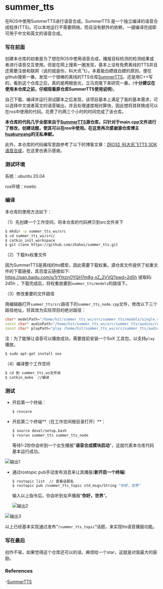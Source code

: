# summer_tts
在ROS中使用SummerTTS进行语音合成。SummerTTS 是一个独立编译的语音合成程序(TTS)。可以本地运行不需要网络，而且没有额外的依赖，一键编译完成即可用于中文和英文的语音合成。



### 写在前面

创建本仓库的初衷是为了想在ROS中使用语音合成，播报目标检测的检测结果或者进行语音交互使用。但是在网上搜索一圈发现，基本上没有免费离线的TTS并且还需要注册和联网（说的就是你，科大讯飞）。本着能白嫖就白嫖的原则，便在github搜索一番，发现一个很棒的离线的TTS仓库[SummerTTS](https://github.com/huakunyang/SummerTTS)，还是用C++写的，看到这个仓库之后，真的是两眼放光，立马克隆下来研究一番。(**十分建议在使用本仓库之前，仔细观看原仓库SummerTTS使用说明**)。

自己下载、编译并运行测试脚本之后发现，该项目基本上满足了我的基本需求，可以选择中文或者英文的语音输出，并且处理速度相对算快，因此想将其转换成可以在ros中使用的代码。花费了约两三个小时的时间完成了该仓库。

**本仓库的代码几乎全部来自于[SummerTTS](https://github.com/huakunyang/SummerTTS)源仓库，只针对于main.cpp文件进行了修改，创建话题，使其可以在ros中使用。在这里再次感谢源仓库博主[huakunyang](https://github.com/huakunyang)的无私奉献。**

此外，本仓库的代码编写思路参考了以下的博客文章：[【ROS】科大讯飞TTS SDK 语音合成](https://zhuanlan.zhihu.com/p/695906352)，在这里也表示感谢。



### 测试环境

系统：ubuntu 20.04

ros环境：noetic



### 编译

本仓库的使用方法如下：

（1）先创建一个工作空间，将本仓库的代码拷贝到src文件夹下

```sh
$ mkdir -p summer_tts_ws/src
$ cd summer_tts_ws/src/
$ catkin_init_workspace
$ git clone https://github.com/zhahoi/summer_tts.git
```

（2）下载tts权重文件

因为SummerTTS是离线的tts模型，因此需要下载权重。源仓库文件提供了权重文件的下载链接，其百度云链接如下: https://pan.baidu.com/s/1rYhtznOYQH7m8g-xZ_2VVQ?pwd=2d5h 提取码: 2d5h  ，下载完成后，将权重放置到`summer_tts/models`的路径下。

（3）修改重要的文件路径

用编辑器打开`summer_tts/src`路径下的`summer_tts_node.cpp`文件，修改以下三个路径地址，将其改为实际项目的绝对路径：

```c++
char* modelPath="/home/hit/summer_tts_ws/src/summer_tts/models/single_speaker_fast.bin"; //加载tts模型权重
const char* audioPath="/home/hit/summer_tts_ws/src/summer_tts/audios/robot_audio.wav"; // 生成的wav文件保存路径
const char* playPath="play /home/hit/summer_tts_ws/src/summer_tts/audios/robot_audio.wav"; // 播放音频的脚本
```

注：为了能够让语音可以播放成功，需要提前安装一个SoX 工具包，以支持`play`播放。

```sh
$ sudo apt-get install sox
```

（4）编译整个工作空间

```sh
$ cd 到 summer_tts_ws文件夹
$ catkin_make  //编译
```



### 测试

- 开启第一个终端：

  ```sh
  $ roscore
  ```

- 开启第二个终端**（在工作空间根目录打开）**：

  ```sh
  $ source devel/setup.bash
  $ rosrun summer_tts summer_tts_node
  ```

  等待1-2秒你会听到一个女生播报"**语音合成模块启动**"，这就代表本仓库代码基本运行成功。

  

![输出1](C:\Users\HIT-HAYES\Desktop\输出1.png)

- 通过rostopic pub手动发布消息来让其播报(**新开启一个终端**)

  ```sh
  $ rostopic list  // 查看话题名
  $ rostopic pub /summer_tts_topic std_msgs/String "你好，世界"
  ```

  输入以上指令后，你会听到女声播报”**你好，世界**“。

  ![输出2](C:\Users\HIT-HAYES\Desktop\输出2.png)

![输出3](C:\Users\HIT-HAYES\Desktop\输出3.png)



以上已经基本实现通过发布“`/summer_tts_topic`”话题，来实现tts语音播报功能。



### 写在最后

创作不易，如果觉得这个仓库还可以的话，麻烦给一个star，这就是对我最大的鼓励。



### References

-[SummerTTS](https://github.com/huakunyang/SummerTTS)
